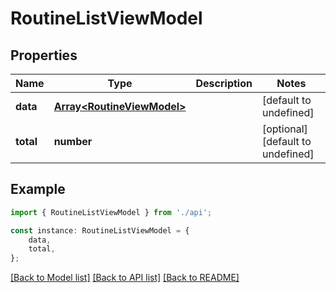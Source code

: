 # RoutineListViewModel


## Properties

Name | Type | Description | Notes
------------ | ------------- | ------------- | -------------
**data** | [**Array&lt;RoutineViewModel&gt;**](RoutineViewModel.md) |  | [default to undefined]
**total** | **number** |  | [optional] [default to undefined]

## Example

```typescript
import { RoutineListViewModel } from './api';

const instance: RoutineListViewModel = {
    data,
    total,
};
```

[[Back to Model list]](../README.md#documentation-for-models) [[Back to API list]](../README.md#documentation-for-api-endpoints) [[Back to README]](../README.md)
